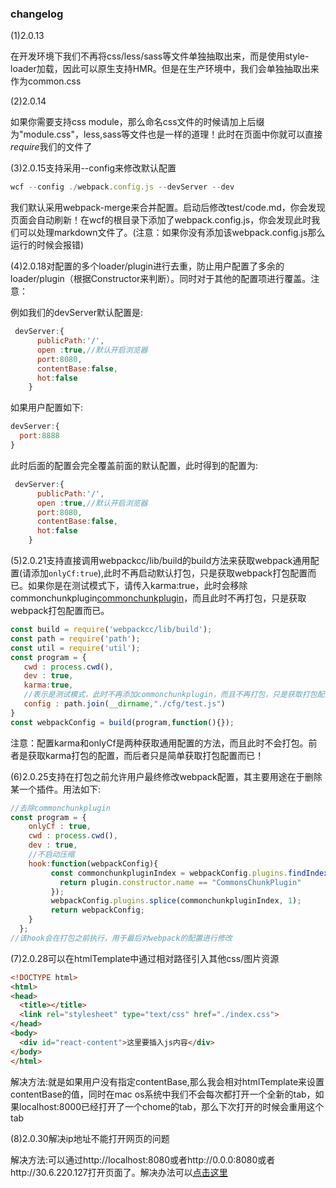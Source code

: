 ### changelog

(1)2.0.13

  在开发环境下我们不再将css/less/sass等文件单独抽取出来，而是使用style-loader加载，因此可以原生支持HMR。但是在生产环境中，我们会单独抽取出来作为common.css

(2)2.0.14

如果你需要支持css module，那么命名css文件的时候请加上后缀为"module.css"，less,sass等文件也是一样的道理！此时在页面中你就可以直接*require*我们的文件了

(3)2.0.15支持采用--config来修改默认配置

```js
wcf --config ./webpack.config.js --devServer --dev
```

我们默认采用webpack-merge来合并配置。启动后修改test/code.md，你会发现页面会自动刷新！在wcf的根目录下添加了webpack.config.js，你会发现此时我们可以处理markdown文件了。(注意：如果你没有添加该webpack.config.js那么运行的时候会报错)

(4)2.0.18对配置的多个loader/plugin进行去重，防止用户配置了多余的loader/plugin（根据Constructor来判断）。同时对于其他的配置项进行覆盖。注意：

例如我们的devServer默认配置是:

```js
 devServer:{
      publicPath:'/',
      open :true,//默认开启浏览器
      port:8080,
      contentBase:false,
      hot:false
    }
```

如果用户配置如下:

```js
devServer:{
  port:8888
}
```

此时后面的配置会完全覆盖前面的默认配置，此时得到的配置为:
```js
 devServer:{
      publicPath:'/',
      open :true,//默认开启浏览器
      port:8080,
      contentBase:false,
      hot:false
    }
```
(5)2.0.21支持直接调用webpackcc/lib/build的build方法来获取webpack通用配置(请添加`onlyCf:true`),此时不再启动默认打包，只是获取webpack打包配置而已。如果你是在测试模式下，请传入karma:true，此时会移除commonchunkplugin[commonchunkplugin](https://github.com/webpack-contrib/karma-webpack/issues/24)，而且此时不再打包，只是获取webpack打包配置而已。

```js
const build = require('webpackcc/lib/build');
const path = require('path');
const util = require('util');
const program = {
   cwd : process.cwd(),
   dev : true,
   karma:true,
   //表示是测试模式，此时不再添加commonchunkplugin，而且不再打包，只是获取打包配置
   config : path.join(__dirname,"./cfg/test.js")
}
const webpackConfig = build(program,function(){});
```

注意：配置karma和onlyCf是两种获取通用配置的方法，而且此时不会打包。前者是获取karma打包的配置，而后者只是简单获取打包配置而已！

(6)2.0.25支持在打包之前允许用户最终修改webpack配置，其主要用途在于删除某一个插件。用法如下:
```js
//去除commonchunkplugin
const program = {
    onlyCf : true,
    cwd : process.cwd(),
    dev : true,
    //不启动压缩
    hook:function(webpackConfig){
         const commonchunkpluginIndex = webpackConfig.plugins.findIndex(plugin => {
           return plugin.constructor.name == "CommonsChunkPlugin"
         });
         webpackConfig.plugins.splice(commonchunkpluginIndex, 1);
         return webpackConfig;
    }
  };
//该hook会在打包之前执行，用于最后对webpack的配置进行修改
```

(7)2.0.28可以在htmlTemplate中通过相对路径引入其他css/图片资源
```html
<!DOCTYPE html>
<html>
<head>
  <title></title>
  <link rel="stylesheet" type="text/css" href="./index.css">
</head>
<body>
  <div id="react-content">这里要插入js内容</div>
</body>
</html>
```
解决方法:就是如果用户没有指定contentBase,那么我会相对htmlTemplate来设置contentBase的值，同时在mac os系统中我们不会每次都打开一个全新的tab，如果localhost:8000已经打开了一个chome的tab，那么下次打开的时候会重用这个tab

(8)2.0.30解决ip地址不能打开网页的问题
 
 解决方法:可以通过http://localhost:8080或者http://0.0.0:8080或者http://30.6.220.127打开页面了。解决办法可以[点击这里](https://github.com/webpack/webpack-dev-server/issues/147)
